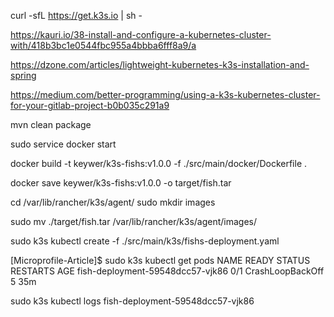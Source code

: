 
curl -sfL https://get.k3s.io | sh -

https://kauri.io/38-install-and-configure-a-kubernetes-cluster-with/418b3bc1e0544fbc955a4bbba6fff8a9/a

https://dzone.com/articles/lightweight-kubernetes-k3s-installation-and-spring

https://medium.com/better-programming/using-a-k3s-kubernetes-cluster-for-your-gitlab-project-b0b035c291a9

mvn clean package

sudo service docker start

docker build -t keywer/k3s-fishs:v1.0.0 -f ./src/main/docker/Dockerfile .

docker save keywer/k3s-fishs:v1.0.0 -o target/fish.tar

cd /var/lib/rancher/k3s/agent/
sudo mkdir images

sudo mv ./target/fish.tar /var/lib/rancher/k3s/agent/images/

sudo k3s kubectl create -f ./src/main/k3s/fishs-deployment.yaml

[Microprofile-Article]$ sudo k3s kubectl get pods
NAME                               READY   STATUS             RESTARTS   AGE
fish-deployment-59548dcc57-vjk86   0/1     CrashLoopBackOff   5          35m


sudo k3s kubectl logs fish-deployment-59548dcc57-vjk86